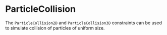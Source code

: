 # ParticleCollision

The `ParticleCollision2D` and `ParticleCollision3D` constraints can be used to simulate collision of particles of uniform size.
